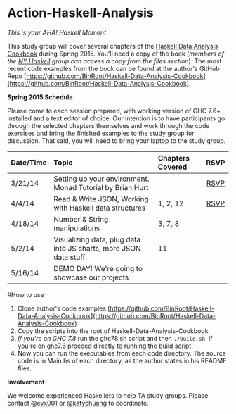 # Action-Haskell-Analysis

*This is your AHA! Haskell Moment*

This study group will cover several chapters of the [Haskell Data Analysis Cookbook](http://haskelldata.com) during Spring 2015. You'll need a copy of the book (*members of the [NY Haskell](http://meeetup.com/ny-haskell) group can access a copy from the files section*). The most recent code examples from the book can be found at the author's GitHub Repo [https://github.com/BinRoot/Haskell-Data-Analysis-Cookbook](https://github.com/BinRoot/Haskell-Data-Analysis-Cookbook).

**Spring 2015 Schedule**

Please come to each session prepared, with working version of GHC 7.6+ installed and a text editor of choice. Our intention is to have participants go through the selected chapters themselves and work through the code exercises and bring the finished examples to the study group for discussion. That said, you will need to bring your laptop to the study group. 

| Date/Time     | Topic                            | Chapters Covered  | RSVP |
| ------------- |:--------------------------------| :-----| :----:|
| 3/21/14       | Setting up your environment. Monad Tutorial by Brian Hurt|  | [RSVP](http://www.meetup.com/NY-Haskell/events/220997346/)|
| 4/4/14        | Read & Write JSON, Working with Haskell data structures | 1, 2, 12  | [RSVP](http://www.meetup.com/NY-Haskell/events/221313065/) |
| 4/18/14       | Number & String manipulations | 3, 7, 8  | |
| 5/2/14        | Visualizing data, plug data into JS charts, more JSON data stuff. | 11 | |
| 5/16/14       | DEMO DAY! We're going to showcase our projects

#How to use

1. Clone author's code examples [https://github.com/BinRoot/Haskell-Data-Analysis-Cookbook](https://github.com/BinRoot/Haskell-Data-Analysis-Cookbook)
2. Copy the scripts into the root of Haskell-Data-Analysis-Cookbook
3. *If you're on GHC 7.8* run the ghc78.sh script and then `./build.sh`. If you're on ghc7.6 proceed directly to running the build script.
4. Now you can run the executables from each code directory. The source code is in Main.hs of each directory, as the author states in his README files.



**Involvement**

We welcome experienced Haskellers to help TA study groups. Please contact [@evx001](https://github.com/evx001) or [@katychuang](https://github.com/katychuang) to coordinate. 
